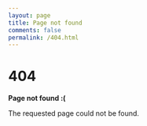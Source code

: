 ```yaml
---
layout: page
title: Page not found
comments: false
permalink: /404.html
---
```



<div class="container">
  <h1>404</h1>

  <p><strong>Page not found :(</strong></p>
  <p>The requested page could not be found.</p>
</div>
